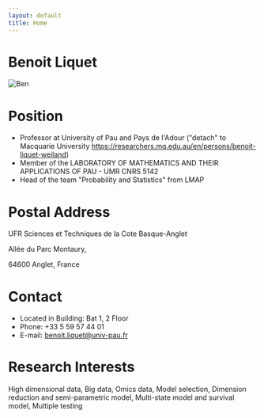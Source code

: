 ```yaml
---
layout: default
title: Home
---
```


# Benoit Liquet

<img src="https://benoit-liquet.github.io/Resume/benoit.png" alt="Ben">


# Position
- Professor at University of Pau and Pays de l'Adour ("detach" to Macquarie University https://researchers.mq.edu.au/en/persons/benoit-liquet-weiland)
- Member of the LABORATORY OF MATHEMATICS AND THEIR APPLICATIONS OF PAU - UMR CNRS 5142 
- Head of the team "Probability and Statistics" from LMAP

# Postal Address
UFR Sciences et Techniques de la Cote Basque-Anglet

Allée du Parc Montaury,

64600 Anglet, France

# Contact 

- Located in Building: Bat 1, 2 Floor
- Phone: +33 5 59 57 44 01
- E-mail: benoit.liquet@univ-pau.fr

# Research Interests
High dimensional data, Big data, Omics data, Model selection, Dimension reduction and semi-parametric model, Multi-state model and survival model, Multiple testing
